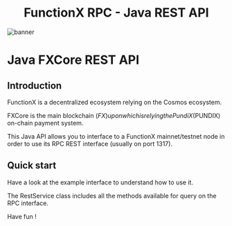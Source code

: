 <!--
parent:
  order: false
-->

<div align="center">
  <h1> FunctionX RPC - Java REST API </h1>
</div>

![banner](resources/functionx-logo-730-482.jpg)

# Java FXCore REST API

## Introduction

FunctionX is a decentralized ecosystem relying on the Cosmos ecosystem.

FXCore is the main blockchain ($FX) upon which is relying the PundiX ($PUNDIX) on-chain payment system.

This Java API allows you to interface to a FunctionX mainnet/testnet node in order to use its RPC REST interface (usually on port 1317).

## Quick start

Have a look at the example interface to understand how to use it.

The RestService class includes all the methods available for query on the RPC interface.

Have fun !
